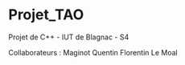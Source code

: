 Projet_TAO
==========

Projet de C++ - IUT de Blagnac - S4

Collaborateurs :
Maginot Quentin
Florentin Le Moal
